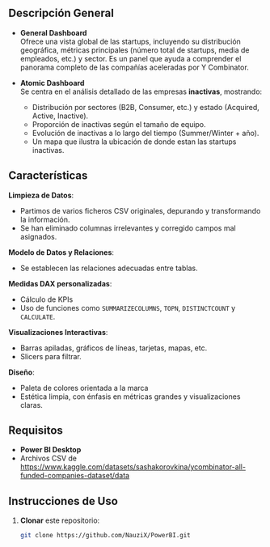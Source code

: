 
## Descripción General

- **General Dashboard**  
  Ofrece una vista global de las startups, incluyendo su distribución geográfica, métricas principales (número total de startups, media de empleados, etc.) y sector. Es un panel que ayuda a comprender el panorama completo de las compañías aceleradas por Y Combinator.

- **Atomic Dashboard**  
  Se centra en el análisis detallado de las empresas **inactivas**, mostrando:
  - Distribución por sectores (B2B, Consumer, etc.) y estado (Acquired, Active, Inactive).  
  - Proporción de inactivas según el tamaño de equipo.  
  - Evolución de inactivas a lo largo del tiempo (Summer/Winter + año).  
  - Un mapa que ilustra la ubicación de donde estan las startups inactivas.  
  

## Características

 **Limpieza de Datos**:  
  - Partimos de varios ficheros CSV originales, depurando y transformando la información. 
  - Se han eliminado columnas irrelevantes y corregido campos mal asignados.

**Modelo de Datos y Relaciones**:  
  - Se establecen las relaciones adecuadas entre tablas.
 
**Medidas DAX personalizadas**:  
  - Cálculo de KPIs   
  - Uso de funciones como `SUMMARIZECOLUMNS`, `TOPN`, `DISTINCTCOUNT` y `CALCULATE`.

**Visualizaciones Interactivas**:  
  - Barras apiladas, gráficos de líneas, tarjetas, mapas, etc.  
  - Slicers para filtrar.

**Diseño**:  
  - Paleta de colores orientada a la marca   
  - Estética limpia, con énfasis en métricas grandes y visualizaciones claras.

## Requisitos

- **Power BI Desktop**   
- Archivos CSV de https://www.kaggle.com/datasets/sashakorovkina/ycombinator-all-funded-companies-dataset/data  

## Instrucciones de Uso

1. **Clonar** este repositorio:  
   ```bash
   git clone https://github.com/NauziX/PowerBI.git

